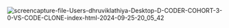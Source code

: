 ![screencapture-file-Users-dhruviklathiya-Desktop-D-CODER-COHORT-3-0-VS-CODE-CLONE-index-html-2024-09-25-20_05_42](https://github.com/user-attachments/assets/8c9c7325-afc3-4bb2-b02f-8f2613eb5617)
